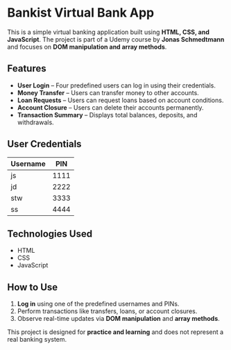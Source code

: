 # Bankist Virtual Bank App

This is a simple virtual banking application built using **HTML, CSS, and JavaScript**. The project is part of a Udemy course by **Jonas Schmedtmann** and focuses on **DOM manipulation and array methods**.

## Features

- **User Login** – Four predefined users can log in using their credentials.
- **Money Transfer** – Users can transfer money to other accounts.
- **Loan Requests** – Users can request loans based on account conditions.
- **Account Closure** – Users can delete their accounts permanently.
- **Transaction Summary** – Displays total balances, deposits, and withdrawals.

## User Credentials

| Username | PIN  |
| -------- | ---- |
| js       | 1111 |
| jd       | 2222 |
| stw      | 3333 |
| ss       | 4444 |

## Technologies Used

- HTML
- CSS
- JavaScript

## How to Use

1. **Log in** using one of the predefined usernames and PINs.
2. Perform transactions like transfers, loans, or account closures.
3. Observe real-time updates via **DOM manipulation** and **array methods**.

This project is designed for **practice and learning** and does not represent a real banking system.
